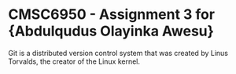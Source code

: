 # CMSC6950 - Assignment 3 for {Abdulqudus Olayinka Awesu}

Git is a distributed version control system that was created by
Linus Torvalds, the creator of the Linux kernel. 
